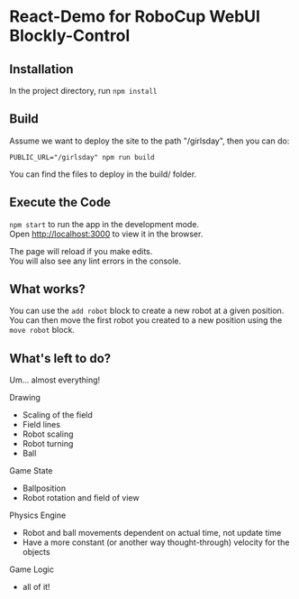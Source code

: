 # React-Demo for RoboCup WebUI Blockly-Control

## Installation

In the project directory, run `npm install`

## Build

Assume we want to deploy the site to the path "/girlsday", then you can do:

```
PUBLIC_URL="/girlsday" npm run build
```

You can find the files to deploy in the build/ folder.

## Execute the Code

`npm start` to run the app in the development mode.\
Open [http://localhost:3000](http://localhost:3000) to view it in the browser.

The page will reload if you make edits.\
You will also see any lint errors in the console.

## What works?

You can use the `add robot` block to create a new robot at a given position. You can then move the first robot you created to a new position using the `move robot` block.

## What's left to do?

Um... almost everything!

Drawing
* Scaling of the field
* Field lines
* Robot scaling
* Robot turning
* Ball

Game State
* Ballposition
* Robot rotation and field of view

Physics Engine
* Robot and ball movements dependent on actual time, not update time
* Have a more constant (or another way thought-through) velocity for the objects

Game Logic
* all of it!

